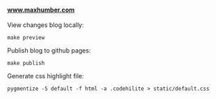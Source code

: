 #### www.maxhumber.com

View changes blog locally:

```
make preview
```

Publish blog to github pages:

```
make publish
```

Generate css highlight file:
```
pygmentize -S default -f html -a .codehilite > static/default.css
```
